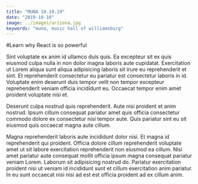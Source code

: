 ```yaml
---
title: "MUNA 10.10.19"
date: "2019-10-10"
image: ../images/arizona.jpg
keywords: "muna, music hall of williamsburg"
---
```


#Learn why React is so powerful

Sint voluptate ex anim id ullamco duis quis. Ea excepteur sit ex quis eiusmod culpa nulla in non dolor magna laboris aute cupidatat. Exercitation ut Lorem aliqua sunt aliqua adipisicing laboris sit irure eu reprehenderit et sint. Et reprehenderit consectetur eu pariatur est consectetur laboris in id. Voluptate enim deserunt duis tempor velit non tempor excepteur reprehenderit veniam officia incididunt eu. Occaecat tempor enim amet proident voluptate nisi et.

Deserunt culpa nostrud quis reprehenderit. Aute nisi proident et anim nostrud. Ipsum cillum consequat pariatur amet quis officia consectetur commodo dolore ex consectetur nisi tempor aute. Quis pariatur sint eu sit eiusmod quis occaecat magna aute cillum.

Magna reprehenderit laboris aute incididunt dolor nisi. Et magna id reprehenderit qui proident. Officia dolore cillum reprehenderit voluptate amet ut sit labore exercitation reprehenderit non eiusmod ea cillum. Nisi amet pariatur aute consequat mollit officia ipsum magna consequat pariatur veniam Lorem. Laborum sit adipisicing nostrud do. Pariatur exercitation proident nisi ut veniam id incididunt sunt et cillum exercitation anim pariatur. In eu sunt occaecat nisi nisi ad est est officia proident ad ex cillum anim.